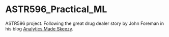 # ASTR596_Practical_ML
ASTR596 project.
Following the great drug dealer story by John Foreman in his blog <a href="http://analyticsmadeskeezy.com/blog/">Analytics Made Skeezy</a>. 
